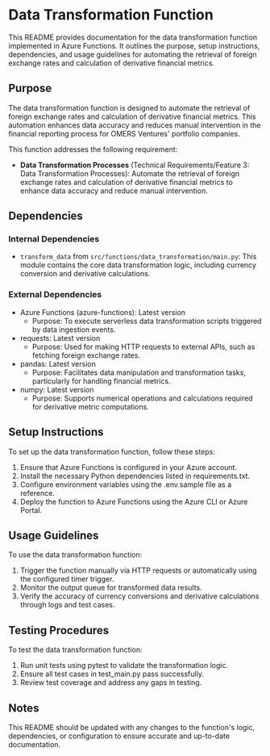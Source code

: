 # Data Transformation Function

This README provides documentation for the data transformation function implemented in Azure Functions. It outlines the purpose, setup instructions, dependencies, and usage guidelines for automating the retrieval of foreign exchange rates and calculation of derivative financial metrics.

## Purpose

The data transformation function is designed to automate the retrieval of foreign exchange rates and calculation of derivative financial metrics. This automation enhances data accuracy and reduces manual intervention in the financial reporting process for OMERS Ventures' portfolio companies.

This function addresses the following requirement:
- **Data Transformation Processes** (Technical Requirements/Feature 3: Data Transformation Processes): Automate the retrieval of foreign exchange rates and calculation of derivative financial metrics to enhance data accuracy and reduce manual intervention.

## Dependencies

### Internal Dependencies
- `transform_data` from `src/functions/data_transformation/main.py`: This module contains the core data transformation logic, including currency conversion and derivative calculations.

### External Dependencies
- Azure Functions (azure-functions): Latest version
  - Purpose: To execute serverless data transformation scripts triggered by data ingestion events.
- requests: Latest version
  - Purpose: Used for making HTTP requests to external APIs, such as fetching foreign exchange rates.
- pandas: Latest version
  - Purpose: Facilitates data manipulation and transformation tasks, particularly for handling financial metrics.
- numpy: Latest version
  - Purpose: Supports numerical operations and calculations required for derivative metric computations.

## Setup Instructions

To set up the data transformation function, follow these steps:

1. Ensure that Azure Functions is configured in your Azure account.
2. Install the necessary Python dependencies listed in requirements.txt.
3. Configure environment variables using the .env.sample file as a reference.
4. Deploy the function to Azure Functions using the Azure CLI or Azure Portal.

## Usage Guidelines

To use the data transformation function:

1. Trigger the function manually via HTTP requests or automatically using the configured timer trigger.
2. Monitor the output queue for transformed data results.
3. Verify the accuracy of currency conversions and derivative calculations through logs and test cases.

## Testing Procedures

To test the data transformation function:

1. Run unit tests using pytest to validate the transformation logic.
2. Ensure all test cases in test_main.py pass successfully.
3. Review test coverage and address any gaps in testing.

## Notes

This README should be updated with any changes to the function's logic, dependencies, or configuration to ensure accurate and up-to-date documentation.
